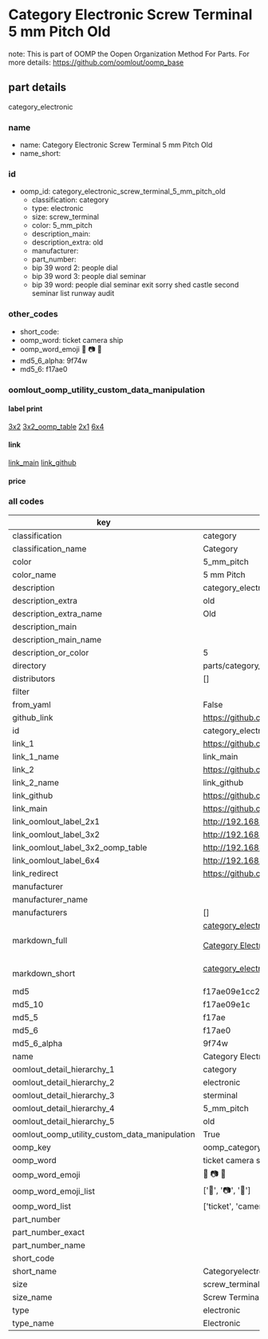 # Category Electronic Screw Terminal 5 mm Pitch Old  

note: This is part of OOMP the Oopen Organization Method For Parts. For more details: https://github.com/oomlout/oomp_base

##  part details
  



category_electronic



### name
* name: Category Electronic Screw Terminal 5 mm Pitch Old
* name_short: 
### id
* oomp_id: category_electronic_screw_terminal_5_mm_pitch_old
  * classification: category
  * type: electronic
  * size: screw_terminal
  * color: 5_mm_pitch
  * description_main: 
  * description_extra: old
  * manufacturer: 
  * part_number: 
  * bip 39 word 2: people dial
  * bip 39 word 3: people dial seminar
  * bip 39 word: people dial seminar exit sorry shed castle second seminar list runway audit

### other_codes
* short_code: 
* oomp_word: ticket camera ship
* oomp_word_emoji :ticket: :camera: :ship:
* md5_6_alpha: 9f74w
* md5_6: f17ae0






### oomlout_oomp_utility_custom_data_manipulation
#### label print
[3x2](http://192.168.1.245:1112/?label=oomp%209f74w)
[3x2_oomp_table](http://192.168.1.108:1112/?label=oomp%209f74w)
[2x1](http://192.168.1.242:1112/?label=oomp%209f74w)
[6x4](http://192.168.1.55:1112/?label=oomp%209f74w)    

#### link

[link_main](https://github.com/oomlout/oomlout_oomp_version_1_messy/tree/main/parts/category_electronic_screw_terminal_5_mm_pitch_old) [link_github](https://github.com/oomlout/oomlout_oomp_version_1_messy/tree/main/parts/category_electronic_screw_terminal_5_mm_pitch_old)                             

#### price







### all codes 
| key | value |  
| --- | --- |  
| classification | category |  
| classification_name | Category |  
| color | 5_mm_pitch |  
| color_name | 5 mm Pitch |  
| description | category_electronic |  
| description_extra | old |  
| description_extra_name | Old |  
| description_main |  |  
| description_main_name |  |  
| description_or_color | 5  |  
| directory | parts/category_electronic_screw_terminal_5_mm_pitch_old |  
| distributors | [] |  
| filter |  |  
| from_yaml | False |  
| github_link | https://github.com/oomlout/oomlout_oomp_part_src/tree/main/parts/category_electronic_screw_terminal_5_mm_pitch_old |  
| id | category_electronic_screw_terminal_5_mm_pitch_old |  
| link_1 | https://github.com/oomlout/oomlout_oomp_version_1_messy/tree/main/parts/category_electronic_screw_terminal_5_mm_pitch_old |  
| link_1_name | link_main |  
| link_2 | https://github.com/oomlout/oomlout_oomp_version_1_messy/tree/main/parts/category_electronic_screw_terminal_5_mm_pitch_old |  
| link_2_name | link_github |  
| link_github | https://github.com/oomlout/oomlout_oomp_version_1_messy/tree/main/parts/category_electronic_screw_terminal_5_mm_pitch_old |  
| link_main | https://github.com/oomlout/oomlout_oomp_version_1_messy/tree/main/parts/category_electronic_screw_terminal_5_mm_pitch_old |  
| link_oomlout_label_2x1 | http://192.168.1.242:1112/?label=oomp%209f74w |  
| link_oomlout_label_3x2 | http://192.168.1.245:1112/?label=oomp%209f74w |  
| link_oomlout_label_3x2_oomp_table | http://192.168.1.108:1112/?label=oomp%209f74w |  
| link_oomlout_label_6x4 | http://192.168.1.55:1112/?label=oomp%209f74w |  
| link_redirect | https://github.com/oomlout/oomlout_oomp_version_1_messy/tree/main/parts/category_electronic_screw_terminal_5_mm_pitch_old |  
| manufacturer |  |  
| manufacturer_name |  |  
| manufacturers | [] |  
| markdown_full | [category_electronic_screw_terminal_5_mm_pitch_old](none)<br>[](none)<br>[Category Electronic Screw Terminal 5 Mm Pitch Old](none)<br><br> |  
| markdown_short | [category_electronic_screw_terminal_5_mm_pitch_old](none)<br><br> |  
| md5 | f17ae09e1cc264731567b4ff870f4516 |  
| md5_10 | f17ae09e1c |  
| md5_5 | f17ae |  
| md5_6 | f17ae0 |  
| md5_6_alpha | 9f74w |  
| name | Category Electronic Screw Terminal 5 mm Pitch Old |  
| oomlout_detail_hierarchy_1 | category |  
| oomlout_detail_hierarchy_2 | electronic |  
| oomlout_detail_hierarchy_3 | sterminal |  
| oomlout_detail_hierarchy_4 | 5_mm_pitch |  
| oomlout_detail_hierarchy_5 | old |  
| oomlout_oomp_utility_custom_data_manipulation | True |  
| oomp_key | oomp_category_electronic_screw_terminal_5_mm_pitch_old |  
| oomp_word | ticket camera ship |  
| oomp_word_emoji | :ticket: :camera: :ship: |  
| oomp_word_emoji_list | [':ticket:', ':camera:', ':ship:'] |  
| oomp_word_list | ['ticket', 'camera', 'ship'] |  
| part_number |  |  
| part_number_exact |  |  
| part_number_name |  |  
| short_code |  |  
| short_name | Categoryelectronic |  
| size | screw_terminal |  
| size_name | Screw Terminal |  
| type | electronic |  
| type_name | Electronic |  
